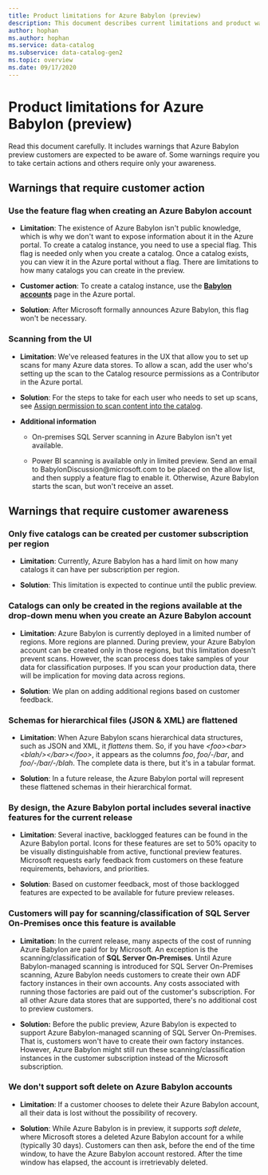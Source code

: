 ```yaml
---
title: Product limitations for Azure Babylon (preview)
description: This document describes current limitations and product warnings for the Azure Babylon preview. 
author: hophan
ms.author: hophan
ms.service: data-catalog
ms.subservice: data-catalog-gen2
ms.topic: overview
ms.date: 09/17/2020
---
```


# Product limitations for Azure Babylon (preview)

Read this document carefully. It includes warnings that Azure Babylon preview customers are expected to be aware of. Some warnings require you to take certain actions and others require only your awareness.

## Warnings that require customer action

### Use the feature flag when creating an Azure Babylon account

* **Limitation**: The existence of Azure Babylon isn't public knowledge, which is why we don't want to expose information about it in the Azure portal. To create a catalog instance, you need to use a special flag. This flag is needed only when you create a catalog. Once a catalog exists, you can view it in the Azure portal without a flag. There are limitations to how many catalogs you can create in the preview.

* **Customer action**: To create a catalog instance, use the [**Babylon accounts**](https://aka.ms/babylonportal) page in the Azure portal.

* **Solution**: After Microsoft formally announces Azure Babylon, this flag won't be necessary.

### Scanning from the UI

* **Limitation**: We've released features in the UX that allow you to set up scans for many Azure data stores. To allow a scan, add the user who's setting up the scan to the Catalog resource permissions as a Contributor in the Azure portal.

* **Solution**: For the steps to take for each user who needs to set up scans, see [Assign permission to scan content into the catalog](add-security-principal.md#assign-permission-to-scan-content-into-the-catalog).

* **Additional information**

  * On-premises SQL Server scanning in Azure Babylon isn't yet available.

  * Power BI scanning is available only in limited preview. Send an email to BabylonDiscussion\@microsoft.com to be placed on the allow list, and then supply a feature flag to enable it. Otherwise, Azure Babylon starts the scan, but won't receive an asset.

## Warnings that require customer awareness

### Only five catalogs can be created per customer subscription per region

* **Limitation**: Currently, Azure Babylon has a hard limit on how many catalogs it can have per subscription per region.

* **Solution**: This limitation is expected to continue until the public preview.

### Catalogs can only be created in the regions available at the drop-down menu when you create an Azure Babylon account

* **Limitation**: Azure Babylon is currently deployed in a limited number of regions. More regions are planned. During preview, your Azure Babylon account can be created only in those regions, but this limitation doesn't prevent scans. However, the scan process does take samples of your data for classification purposes. If you scan your production data, there will be implication for moving data across regions.

* **Solution**: We plan on adding additional regions based on customer feedback.

### Schemas for hierarchical files (JSON & XML) are flattened

* **Limitation**: When Azure Babylon scans hierarchical data structures, such as JSON and XML, it *flattens* them. So, if you have *\<foo\>\<bar\>\<blah/\>\</bar\>\</foo\>*, it appears as the columns *foo*, *foo/-/bar*, and *foo/-/bar/-/blah*. The complete data is there, but it's in a tabular format.

* **Solution**: In a future release, the Azure Babylon portal will represent these flattened schemas in their hierarchical format.

### By design, the Azure Babylon portal includes several inactive features for the current release

* **Limitation**: Several inactive, backlogged features can be found in the Azure Babylon portal. Icons for these features are set to 50% opacity to be visually distinguishable from active, functional preview features. Microsoft requests early feedback from customers on these feature requirements, behaviors, and priorities.

* **Solution**: Based on customer feedback, most of those backlogged features are expected to be available for future preview releases.

### Customers will pay for scanning/classification of SQL Server On-Premises once this feature is available

* **Limitation**: In the current release, many aspects of the cost of running Azure Babylon are paid for by Microsoft. An exception is the scanning/classification of **SQL Server On-Premises**. Until Azure Babylon-managed scanning is introduced for SQL Server On-Premises scanning, Azure Babylon needs customers to create their own ADF factory instances in their own accounts. Any costs associated with running those factories are paid out of the customer's subscription. For all other Azure data stores that are supported, there's no additional cost to preview customers.

* **Solution:** Before the public preview, Azure Babylon is expected to support Azure Babylon-managed scanning of SQL Server On-Premises. That is, customers won't have to create their own factory instances. However, Azure Babylon might still run these scanning/classification instances in the customer subscription instead of the Microsoft subscription.

### We don't support soft delete on Azure Babylon accounts

* **Limitation**: If a customer chooses to delete their Azure Babylon account, all their data is lost without the possibility of recovery.

* **Solution**: While Azure Babylon is in preview, it supports *soft delete*, where Microsoft stores a deleted Azure Babylon account for a while (typically 30 days). Customers can then ask, before the end of the time window, to have the Azure Babylon account restored. After the time window has elapsed, the account is irretrievably deleted.
